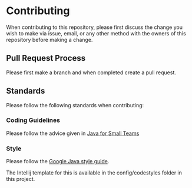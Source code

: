 # Contributing
When contributing to this repository, please first discuss the change you wish to make via issue,
email, or any other method with the owners of this repository before making a change.

## Pull Request Process
Please first make a branch and when completed create a pull request.

## Standards
Please follow the following standards when contributing:

### Coding Guidelines
Please follow the advice given in [Java for Small Teams](https://www.gitbook.com/book/ncrcoe/java-for-small-teams/details)

### Style
Please follow the [Google Java style guide](https://google.github.io/styleguide/javaguide.html).

The Intellij template for this is available in the config/codestyles folder in this project.